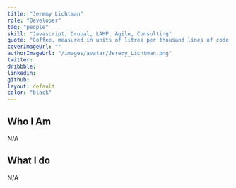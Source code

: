 ```yaml
---
title: "Jeremy Lichtman"
role: "Developer"
tag: "people"
skill: "Javascript, Drupal, LAMP, Agile, Consulting"
quote: "Coffee, measured in units of litres per thousand lines of code."
coverImageUrl: ""
authorImageUrl: "/images/avatar/Jeremy_Lichtman.png"
twitter:
dribbble: 
linkedin:
github:
layout: default
color: "black"
---
```


## Who I Am

N/A

## What I do

N/A
